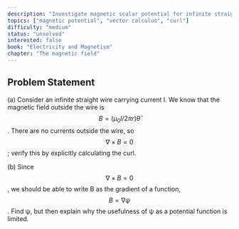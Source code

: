 ```yaml
---
description: "Investigate magnetic scalar potential for infinite straight wire"
topics: ["magnetic potential", "vector calculus", "curl"]
difficulty: "medium"
status: "unsolved"
interested: false
book: "Electricity and Magnetism"
chapter: "The magnetic field"
---
```


## Problem Statement
(a) Consider an infinite straight wire carrying current I. We know that the magnetic field outside the wire is $$B = (\mu_0 I/2\pi r) \hat{\theta}$$. There are no currents outside the wire, so $$\nabla \times B = 0$$; verify this by explicitly calculating the curl.

(b) Since $$\nabla \times B = 0$$, we should be able to write B as the gradient of a function, $$B = \nabla \psi$$. Find ψ, but then explain why the usefulness of ψ as a potential function is limited.